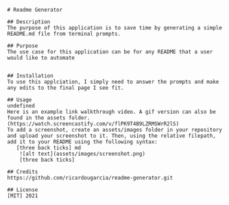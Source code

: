 
    # Readme Generator
    
    ## Description
    The purpose of this application is to save time by generating a simple README.md file from terminal prompts. 

    ## Purpose
    The use case for this application can be for any README that a user would like to automate
    

    ## Installation
    To use this applciation, I simply need to answer the prompts and make any edits to the final page I see fit. 
    
    ## Usage
    undefined
    Here is an example link walkthrough video. A gif version can also be found in the assets folder. (https://watch.screencastify.com/v/flPK9T4B9LZRMSWrR2lS)
    To add a screenshot, create an assets/images folder in your repository and upload your screenshot to it. Then, using the relative filepath, add it to your README using the following syntax:
       [three back ticks] md
        ![alt text](assets/images/screenshot.png)
        [three back ticks]
    
    ## Credits
    https://github.com/ricardougarcia/readme-generator.git

    ## License
    [MIT] 2021